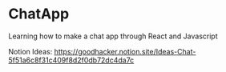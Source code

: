# ChatApp
Learning how to make a chat app through React and Javascript

Notion Ideas:
https://goodhacker.notion.site/Ideas-Chat-5f51a6c8f31c409f8d2f0db72dc4da7c
